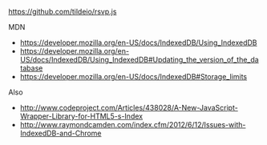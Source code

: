 https://github.com/tildeio/rsvp.js

MDN
* https://developer.mozilla.org/en-US/docs/IndexedDB/Using_IndexedDB
* https://developer.mozilla.org/en-US/docs/IndexedDB/Using_IndexedDB#Updating_the_version_of_the_database
* https://developer.mozilla.org/en-US/docs/IndexedDB#Storage_limits

Also
* http://www.codeproject.com/Articles/438028/A-New-JavaScript-Wrapper-Library-for-HTML5-s-Index
* http://www.raymondcamden.com/index.cfm/2012/6/12/Issues-with-IndexedDB-and-Chrome